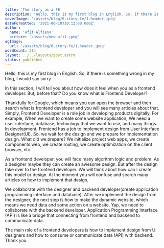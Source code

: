 ```yaml
---
title: 'The story as a FE'
description: 'Hello, this is my first blog in English. So, if there is something wrong in my blog, I would say sorry. In this section, I will tell you about how does it feel when you as a frontend developer. But, before that? Do you know what is Frontend Developer?'
coverImage: '/assets/blog/6.story-fe/1.header.jpeg'
dateFormatted: '2021-06-10T10:12:00.000Z'
author:
  name: 'Afif Alfiano'
  picture: '/assets/new-afif.jpeg'
ogImage:
  url: '/assets/blog/6.story-fe/1.header.jpeg'
wordCount: 314
layout: ../../layouts/post.astro
status: published
---
```


Hello, this is my first blog in English. So, if there is something wrong in my blog, I would say sorry.

In this section, I will tell you about how does it feel when you as a frontend developer. But, before that? Do you know what is Frontend Developer?

Thankfully for Google, which means you can open the browser and then search what is frontend developer and you will see many articles about that. Simply, Frontend Developer is a role job in developing products digitally. For example, When we want to create some website application, We need a user interface, database, technology that we want to use, and many things. In development, Frontend has a job to implement design from User Interface Designer(UI). So, we wait for the design and we prepare for implementation design. What did we prepare? We initialize project web apps, we create components web, we create routing, we create optimization on the client browser, etc.

As a frontend developer, you will face many algorithm logic and problem. As a designer maybe they can create an awesome design. But after the design take over to the frontend developer. We will think about how can I create this model or design. At the moment you will confuse and search many articles on how to implement that design,

We collaborate with the designer and backend developer(create application programming interface and database). After we implement the design from the designer, the next step is how to make the dynamic website, which means we need data and some action on a website. Yap, we need to collaborate with the backend developer. Application Programming Interface (API) is like a bridge that connecting from frontend and backend to communicate data.

The main role of a frontend developers is how to implement design from UI designers and how to consume or communicate data (API) with backend. Thank you
